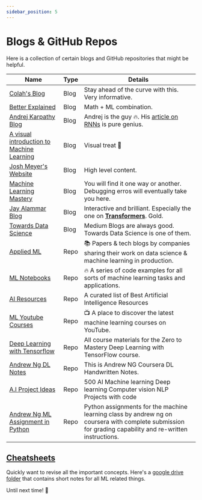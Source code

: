 ```yaml
---
sidebar_position: 5
---
```


# Blogs & GitHub Repos

Here is a collection of certain blogs and GitHub repositories that might be helpful.

| Name | Type | Details |
|--------|-------------------|---------|
| [Colah's Blog](http://colah.github.io/) | Blog | Stay ahead of the curve with this. Very informative. |
| [Better Explained](https://betterexplained.com/articles/category/math/) | Blog | Math + ML combination. |
| [Andrej Karpathy Blog](http://karpathy.github.io/) | Blog | Andrej is the guy 🔥. His [article on RNNs](http://karpathy.github.io/2015/05/21/rnn-effectiveness/) is pure genius. |
| [A visual introduction to Machine Learning](http://www.r2d3.us/) | Blog | Visual treat 🤩 |
| [Josh Meyer's Website](http://jrmeyer.github.io/) | Blog | High level content. |
| [Machine Learning Mastery](https://machinelearningmastery.com/blog/) | Blog | You will find it one way or another. Debugging erros will eventually take you here. |
| [Jay Alammar Blog](https://jalammar.github.io/) | Blog | Interactive and brilliant. Especially the one on **[Transformers](https://jalammar.github.io/illustrated-transformer/)**. Gold. |
| [Towards Data Science](https://towardsdatascience.com/) | Blog | Medium Blogs are always good. Towards Data Science is one of them. |
| [Applied ML](https://github.com/eugeneyan/applied-ml) | Repo | 📚 Papers & tech blogs by companies sharing their work on data science & machine learning in production.  |
| [ML Notebooks](https://github.com/dair-ai/ML-Notebooks) | Repo | 🔥 A series of code examples for all sorts of machine learning tasks and applications.  |
| [AI Resources](https://github.com/nivu/ai_all_resources) | Repo | A curated list of Best Artificial Intelligence Resources  |
| [ML Youtube Courses](https://github.com/dair-ai/ML-YouTube-Courses) | Repo | 📺 A place to discover the latest machine learning courses on YouTube.  |
| [Deep Learning with Tensorflow](https://github.com/mrdbourke/tensorflow-deep-learning) | Repo | All course materials for the Zero to Mastery Deep Learning with TensorFlow course.  |
| [Andrew Ng DL Notes](https://github.com/ashishpatel26/Andrew-NG-Notes) | Repo | This is Andrew NG Coursera DL Handwritten Notes.  |
| [A.I Project Ideas](https://github.com/ashishpatel26/500-AI-Machine-learning-Deep-learning-Computer-vision-NLP-Projects-with-code) | Repo | 500 AI Machine learning Deep learning Computer vision NLP Projects with code  |
| [Andrew Ng ML Assignment in Python](https://github.com/dibgerge/ml-coursera-python-assignments) | Repo | Python assignments for the machine learning class by andrew ng on coursera with complete submission for grading capability and re-written instructions.  |

## [Cheatsheets](https://drive.google.com/drive/folders/1ohZTJtr1lcDeo-1901_n4Dxiszth4erV?usp=sharing)

Quickly want to revise all the important concepts. Here's a [google drive folder](https://drive.google.com/drive/folders/1U5QhOFY4tUhiQA5vJkO260JoxVHrGh5t) that contains short notes for all ML related things. <br />

Until next time! 🚀